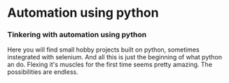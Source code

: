# Automation using python

### Tinkering with automation using python

Here you will find small hobby projects built on python, sometimes instegrated with selenium. 
And all this is just the beginning of what python an do. Flexing it's muscles for the first time seems pretty amazing.
The possibilities are endless.
